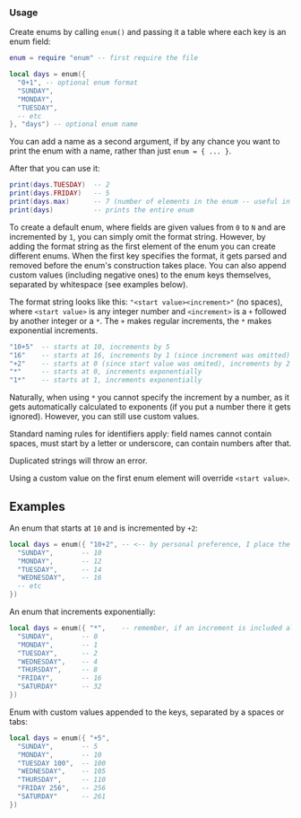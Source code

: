 ### Usage
Create enums by calling `enum()` and passing it a table where each key is an enum field:
```lua
enum = require "enum" -- first require the file

local days = enum({ 
  "0+1", -- optional enum format
  "SUNDAY", 
  "MONDAY",
  "TUESDAY",
  -- etc
}, "days") -- optional enum name
```
You can add a name as a second argument, if by any chance you want to print the enum with a name, rather than just `enum = { ... }`. 

After that you can use it:
```lua
print(days.TUESDAY)  -- 2
print(days.FRIDAY)   -- 5
print(days.max)      -- 7 (number of elements in the enum -- useful in 'for' loops)
print(days)          -- prints the entire enum
```

To create a default enum, where fields are given values from `0` to `N` and are incremented by `1`, you can simply omit the format string. However, by adding the format string as the first element of the enum you can create different enums. When the first key specifies the format, it gets parsed and removed before the enum's construction takes place. You can also append custom values (including negative ones) to the enum keys themselves, separated by whitespace (see examples below).

The format string looks like this: `"<start value><increment>"` (no spaces), where `<start value>` is any integer number and `<increment>` is a `+` followed by another integer or a `*`. The `+` makes regular increments, the `*` makes exponential increments.
```lua
"10+5"  -- starts at 10, increments by 5
"16"    -- starts at 16, increments by 1 (since increment was omitted)
"+2"    -- starts at 0 (since start value was omited), increments by 2
"*"     -- starts at 0, increments exponentially
"1*"    -- starts at 1, increments exponentially
```
Naturally, when using `*` you cannot specify the increment by a number, as it gets automatically calculated to exponents (if you put a number there it gets ignored). However, you can still use custom values.

Standard naming rules for identifiers apply: field names cannot contain spaces, must start by a letter or underscore, can contain numbers after that.

Duplicated strings will throw an error. 

Using a custom value on the first enum element will override `<start value>`.

## Examples
An enum that starts at `10` and is incremented by `+2`:
```lua
local days = enum({ "10+2", -- <-- by personal preference, I place the format here, instead of in the next line
  "SUNDAY",       -- 10
  "MONDAY",       -- 12
  "TUESDAY",      -- 14
  "WEDNESDAY",    -- 16
  -- etc
})
```
An enum that increments exponentially:
```lua
local days = enum({ "*",    -- remember, if an increment is included along with `*`, it gets ignored
  "SUNDAY",       -- 0
  "MONDAY",       -- 1
  "TUESDAY",      -- 2
  "WEDNESDAY",    -- 4
  "THURSDAY",     -- 8
  "FRIDAY",       -- 16
  "SATURDAY"      -- 32
})
```
Enum with custom values appended to the keys, separated by a spaces or tabs:
```lua
local days = enum({ "+5",
  "SUNDAY",       -- 5
  "MONDAY",       -- 10
  "TUESDAY 100",  -- 100
  "WEDNESDAY",    -- 105
  "THURSDAY",     -- 110
  "FRIDAY 256",   -- 256
  "SATURDAY"      -- 261
})
```
